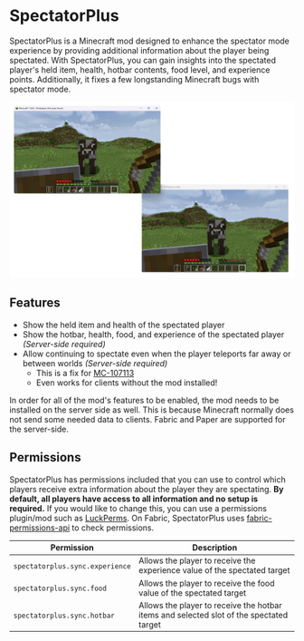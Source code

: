 # SpectatorPlus

SpectatorPlus is a Minecraft mod designed to enhance the spectator mode experience by providing additional information
about the player being spectated. With SpectatorPlus, you can gain insights into the spectated player's held item,
health, hotbar contents, food level, and experience points. Additionally, it fixes a few longstanding Minecraft bugs
with spectator mode.

![Screenshot showing two Minecraft instances, one spectating the other](img/demo.png?raw=true)

## Features

- Show the held item and health of the spectated player
- Show the hotbar, health, food, and experience of the spectated player *(Server-side required)*
- Allow continuing to spectate even when the player teleports far away or between worlds *(Server-side required)*
    - This is a fix for [MC-107113](https://bugs.mojang.com/browse/MC-107113)
    - Even works for clients without the mod installed!

In order for all of the mod's features to be enabled, the mod needs to be installed on the server side as well.
This is because Minecraft normally does not send some needed data to clients. Fabric and Paper are supported for the
server-side.

## Permissions

SpectatorPlus has permissions included that you can use to control which players receive extra information about the
player they are spectating. **By default, all players have access to all information and no setup is required.** If you
would like to change this, you can use a permissions plugin/mod such as [LuckPerms](https://luckperms.net/). On Fabric,
SpectatorPlus uses [fabric-permissions-api](https://github.com/lucko/fabric-permissions-api/) to check permissions.

| Permission                      | Description                                                                             |
|---------------------------------|-----------------------------------------------------------------------------------------|
| `spectatorplus.sync.experience` | Allows the player to receive the experience value of the spectated target               |
| `spectatorplus.sync.food`       | Allows the player to receive the food value of the spectated target                     |
| `spectatorplus.sync.hotbar`     | Allows the player to receive the hotbar items and selected slot of the spectated target |
